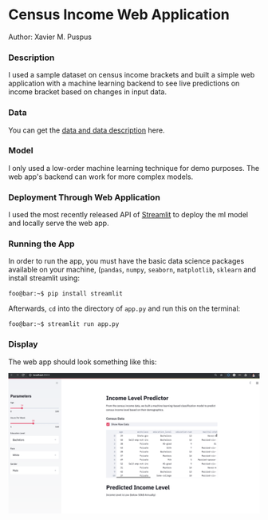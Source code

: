 # Census Income Web Application
Author: Xavier M. Puspus


### Description
I used a sample dataset on census income brackets and built a simple web application with a machine learning backend to see live predictions on income bracket based on changes in input data.

### Data

You can get the [data and data description](https://archive.ics.uci.edu/ml/datasets/census+income) here.
 
### Model

I only used a low-order machine learning technique for demo purposes. The web app's backend can work for more complex models.

### Deployment Through Web Application

I used the most recently released API of [Streamlit](https://streamlit.io) to deploy the ml model and locally serve the web app.

### Running the App

In order to run the app, you must have the basic data science packages available on your machine, (`pandas`, `numpy`, `seaborn`, `matplotlib`, `sklearn` and install streamlit using:

```console
foo@bar:~$ pip install streamlit
```
Afterwards, `cd` into the directory of `app.py` and run this on the terminal:

```console
foo@bar:~$ streamlit run app.py
```

### Display

The web app should look something like this:

![Sample image of the census income predictor web application.](census_income_webapp_image.png)